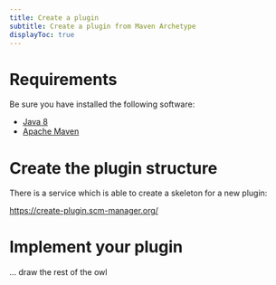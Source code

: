 ```yaml
---
title: Create a plugin
subtitle: Create a plugin from Maven Archetype
displayToc: true
---
```


# Requirements

Be sure you have installed the following software:

* [Java 8](https://java.com/de/download/)
* [Apache Maven](http://maven.apache.org/)

# Create the plugin structure

There is a service which is able to create a skeleton for a new plugin:

https://create-plugin.scm-manager.org/

# Implement your plugin

... draw the rest of the owl

